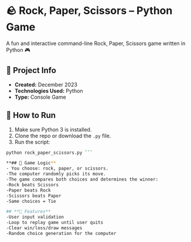 # 🪨 Rock, Paper, Scissors – Python Game

A fun and interactive command-line Rock, Paper, Scissors game written in Python 🎮

## 📌 Project Info

- **Created:** December 2023  
- **Technologies Used:** Python  
- **Type:** Console Game  

## 🚀 How to Run

1. Make sure Python 3 is installed.
2. Clone the repo or download the `.py` file.
3. Run the script:

```bash
python rock_paper_scissors.py ```

**## 🧠 Game Logic**
- You choose: rock, paper, or scissors.
-The computer randomly picks its move.
-The game compares both choices and determines the winner:
-Rock beats Scissors
-Paper beats Rock
-Scissors beats Paper
-Same choices = Tie

## **🏁 Features**
-User input validation
-Loop to replay game until user quits
-Clear win/loss/draw messages
-Random choice generation for the computer
